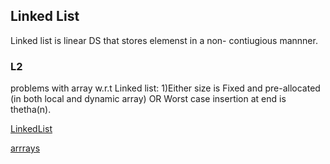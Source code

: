 ## Linked List

Linked list is linear DS that stores elemenst in a non- contiugious  mannner.

### L2

 problems with array w.r.t Linked list:
 1)Either size is Fixed and pre-allocated (in both local and dynamic array) OR  Worst case insertion at end is thetha(n).
 
 [LinkedList](LinkedList.md)
 
 [arrrays](Array.md)
